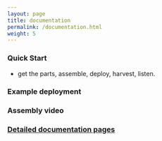 ```yaml
---
layout: page
title: documentation
permalink: /documentation.html
weight: 5
---
```


### Quick Start
   - get the parts, assemble, deploy, harvest, listen.

### Example deployment

### Assembly video

### [Detailed documentation pages](/documentation/)
